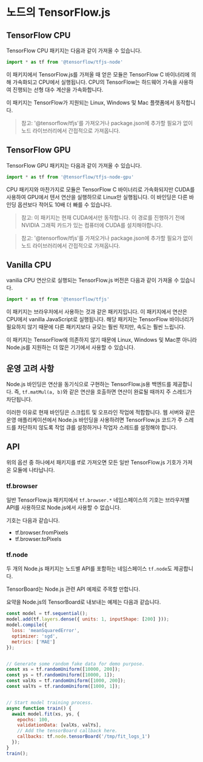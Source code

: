 # 노드의 TensorFlow.js

## TensorFlow CPU

TensorFlow CPU 패키지는 다음과 같이 가져올 수 있습니다.

```js
import * as tf from '@tensorflow/tfjs-node'
```

이 패키지에서 TensorFlow.js를 가져올 때 얻은 모듈은 TensorFlow C 바이너리에 의해 가속화되고 CPU에서 실행됩니다. CPU의 TensorFlow는 하드웨어 가속을 사용하여 진행되는 선형 대수 계산을 가속화합니다.

이 패키지는 TensorFlow가 지원되는 Linux, Windows 및 Mac 플랫폼에서 동작합니다.

> 참고: '@tensorflow/tfjs'를 가져오거나 package.json에 추가할 필요가 없이 노드 라이브러리에서 간접적으로 가져옵니다.

## TensorFlow GPU

TensorFlow GPU 패키지는 다음과 같이 가져올 수 있습니다.

```js
import * as tf from '@tensorflow/tfjs-node-gpu'
```

CPU 패키지와 마찬가지로 모듈은 TensorFlow C 바이너리로 가속화되지만 CUDA를 사용하여 GPU에서 텐서 연산을 실행하므로 Linux만 실행됩니다. 이 바인딩은 다른 바인딩 옵션보다 적어도 10배 더 빠를 수 있습니다.

> 참고: 이 패키지는 현재 CUDA에서만 동작합니다. 이 경로를 진행하기 전에 NVIDIA 그래픽 카드가 있는 컴퓨터에 CUDA를 설치해야합니다.

> 참고: '@tensorflow/tfjs'를 가져오거나 package.json에 추가할 필요가 없이 노드 라이브러리에서 간접적으로 가져옵니다.

## Vanilla CPU

vanilia CPU 연산으로 실행되는 TensorFlow.js 버전은 다음과 같이 가져올 수 있습니다.

```js
import * as tf from '@tensorflow/tfjs'
```

이 패키지는 브라우저에서 사용하는 것과 같은 패키지입니다. 이 패키지에서 연산은 CPU에서 vanilla JavaScript로 실행됩니다. 해당 패키지는 TensorFlow 바이너리가 필요하지 않기 때문에 다른 패키지보다 규모는 훨씬 작지만, 속도는 훨씬 느립니다.

이 패키지는 TensorFlow에 의존하지 않기 때문에 Linux, Windows 및 Mac뿐 아니라 Node.js를 지원하는 더 많은 기기에서 사용할 수 있습니다.

## 운영 고려 사항

Node.js 바인딩은 연산을 동기식으로 구현하는 TensorFlow.js용 백엔드를 제공합니다. 즉, `tf.matMul(a, b)`와 같은 연산을 호출하면 연산이 완료될 때까지 주 스레드가 차단됩니다.

이러한 이유로 현재 바인딩은 스크립트 및 오프라인 작업에 적합합니다. 웹 서버와 같은 운영 애플리케이션에서 Node.js 바인딩을 사용하려면 TensorFlow.js 코드가 주 스레드를 차단하지 않도록 작업 큐를 설정하거나 작업자 스레드를 설정해야 합니다.

## API

위의 옵션 중 하나에서 패키지를 tf로 가져오면 모든 일반 TensorFlow.js 기호가 가져온 모듈에 나타납니다.

### tf.browser

일반 TensorFlow.js 패키지에서 `tf.browser.*` 네임스페이스의 기호는 브라우저별 API를 사용하므로 Node.js에서 사용할 수 없습니다.

기호는 다음과 같습니다.

- tf.browser.fromPixels
- tf.browser.toPixels

### tf.node

두 개의 Node.js 패키지는 노드별 API를 포함하는 네임스페이스 `tf.node`도 제공합니다.

TensorBoard는 Node.js 관련 API 예제로 주목할 만합니다.

요약을 Node.js의 TensorBoard로 내보내는 예제는 다음과 같습니다.

```js
const model = tf.sequential();
model.add(tf.layers.dense({ units: 1, inputShape: [200] }));
model.compile({
  loss: 'meanSquaredError',
  optimizer: 'sgd',
  metrics: ['MAE']
});


// Generate some random fake data for demo purpose.
const xs = tf.randomUniform([10000, 200]);
const ys = tf.randomUniform([10000, 1]);
const valXs = tf.randomUniform([1000, 200]);
const valYs = tf.randomUniform([1000, 1]);


// Start model training process.
async function train() {
  await model.fit(xs, ys, {
    epochs: 100,
    validationData: [valXs, valYs],
    // Add the tensorBoard callback here.
    callbacks: tf.node.tensorBoard('/tmp/fit_logs_1')
  });
}
train();
```
